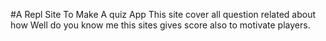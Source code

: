 #A Repl Site To Make A quiz App
This site cover all question related about how Well do you know me this sites gives score also to motivate players.